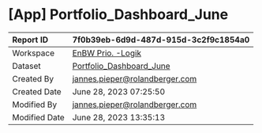 



# [App] Portfolio_Dashboard_June

|Report ID|7f0b39eb-6d9d-487d-915d-3c2f9c1854a0|
| :--- | :--- |
|Workspace|[EnBW Prio. -Logik](../Workspaces/EnBW-Prio.--Logik.md)|
|Dataset|[Portfolio_Dashboard_June](../Datasets/Portfolio_Dashboard_June.md)|
|Created By|jannes.pieper@rolandberger.com|
|Created Date|June 28, 2023 07:25:50|
|Modified By|jannes.pieper@rolandberger.com|
|Modified Date|June 28, 2023 13:35:13|
